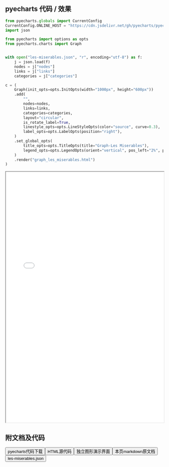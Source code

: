 
## pyecharts 代码 / 效果

```python
from pyecharts.globals import CurrentConfig
CurrentConfig.ONLINE_HOST = "https://cdn.jsdelivr.net/gh/pyecharts/pyecharts-assets@latest/assets/"
import json

from pyecharts import options as opts
from pyecharts.charts import Graph


with open("les-miserables.json", "r", encoding="utf-8") as f:
    j = json.load(f)
    nodes = j["nodes"]
    links = j["links"]
    categories = j["categories"]

c = (
    Graph(init_opts=opts.InitOpts(width="1000px", height="600px"))
    .add(
        "",
        nodes=nodes,
        links=links,
        categories=categories,
        layout="circular",
        is_rotate_label=True,
        linestyle_opts=opts.LineStyleOpts(color="source", curve=0.3),
        label_opts=opts.LabelOpts(position="right"),
    )
    .set_global_opts(
        title_opts=opts.TitleOpts(title="Graph-Les Miserables"),
        legend_opts=opts.LegendOpts(orient="vertical", pos_left="2%", pos_top="20%"),
    )
    .render("graph_les_miserables.html")
)
```

<iframe width="100%" height="800px" src="/pyecharts/Graph/graph_les_miserables.html"></iframe>

## 附文档及代码

<a href="https://cdn.jsdelivr.net/gh/wfy-belief/python/docs/pyecharts/Graph/graph_les_miserables.py"><button class="mybutton">pyecharts代码下载</button></a><a href="https://cdn.jsdelivr.net/gh/wfy-belief/python/docs/pyecharts/Graph/graph_les_miserables.html"><button class="mybutton">HTML源代码</button></a><a href="https://python.wfyblog.cn/pyecharts/Graph/graph_les_miserables.html"><button class="mybutton">独立图形演示界面</button></a><a href="https://cdn.jsdelivr.net/gh/wfy-belief/python/docs/pyecharts/Graph/graph_les_miserables.md"><button class="mybutton">本页markdown原文档</button></a><a href="https://cdn.jsdelivr.net/gh/wfy-belief/python/docs/pyecharts/Graph/les-miserables.json"><button class="mybutton">les-miserables.json</button></a>